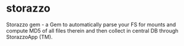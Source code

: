 # storazzo
Storazzo gem - a Gem to automatically parse your FS for mounts and compute MD5 of all files therein and then collect in central DB through StorazzoApp (TM).

